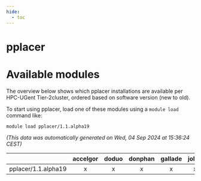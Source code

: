 ```yaml
---
hide:
  - toc
---
```


pplacer
=======

# Available modules


The overview below shows which pplacer installations are available per HPC-UGent Tier-2cluster, ordered based on software version (new to old).

To start using pplacer, load one of these modules using a `module load` command like:

```shell
module load pplacer/1.1.alpha19
```

*(This data was automatically generated on Wed, 04 Sep 2024 at 15:36:24 CEST)*  

| |accelgor|doduo|donphan|gallade|joltik|shinx|skitty|
| :---: | :---: | :---: | :---: | :---: | :---: | :---: | :---: |
|pplacer/1.1.alpha19|x|x|x|x|x|x|x|
